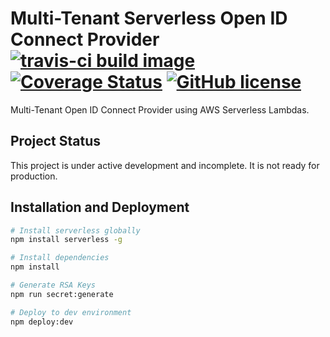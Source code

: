 # Multi-Tenant Serverless Open ID Connect Provider  [![travis-ci build image](https://travis-ci.org/joelnet/serverless-authentication.svg?branch=master)](https://travis-ci.org/joelnet/serverless-authentication) [![Coverage Status](https://coveralls.io/repos/github/joelnet/serverless-authentication/badge.svg?branch=master)](https://coveralls.io/github/joelnet/serverless-authentication?branch=master) [![GitHub license](https://img.shields.io/badge/license-MIT-blue.svg)](https://raw.githubusercontent.com/joelnet/serverless-authentication/master/LICENSE) 

Multi-Tenant Open ID Connect Provider using AWS Serverless Lambdas.

## Project Status

This project is under active development and incomplete. It is not ready for production.

## Installation and Deployment

```bash
# Install serverless globally
npm install serverless -g

# Install dependencies
npm install

# Generate RSA Keys
npm run secret:generate

# Deploy to dev environment
npm deploy:dev
```
